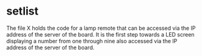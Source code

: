 # setlist

The file X holds the code for a lamp remote that can be accessed via the IP address of the server of the board. 
It is the first step towards a LED screen displaying a number from one through nine also accessed via the IP address of the server of the board.

